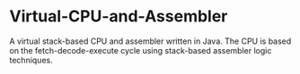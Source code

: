 # Virtual-CPU-and-Assembler
A virtual stack-based CPU and assembler written in Java.
The CPU is based on the fetch-decode-execute cycle using stack-based assembler logic techniques. 
